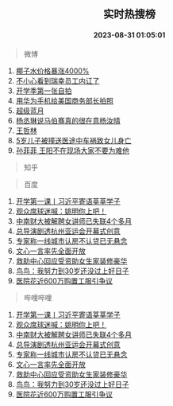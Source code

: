 <div align="center"><h2>实时热搜榜</h2><h4>2023-08-31 01:05:01</h4></div>

> 微博  

1. [椰子水价格暴涨4000%](https://s.weibo.com/weibo?q=%23%E6%A4%B0%E5%AD%90%E6%B0%B4%E4%BB%B7%E6%A0%BC%E6%9A%B4%E6%B6%A84000%25%23&t=31&band_rank=1&Refer=top)<br />
2. [不小心看到瑞幸员工内讧了](https://s.weibo.com/weibo?q=%E4%B8%8D%E5%B0%8F%E5%BF%83%E7%9C%8B%E5%88%B0%E7%91%9E%E5%B9%B8%E5%91%98%E5%B7%A5%E5%86%85%E8%AE%A7%E4%BA%86&t=31&band_rank=2&Refer=top)<br />
3. [开学季第一张自拍](https://s.weibo.com/weibo?q=%23%E5%BC%80%E5%AD%A6%E5%AD%A3%E7%AC%AC%E4%B8%80%E5%BC%A0%E8%87%AA%E6%8B%8D%23&t=31&band_rank=3&Refer=top)<br />
4. [用华为手机给美国商务部长拍照](https://s.weibo.com/weibo?q=%23%E7%94%A8%E5%8D%8E%E4%B8%BA%E6%89%8B%E6%9C%BA%E7%BB%99%E7%BE%8E%E5%9B%BD%E5%95%86%E5%8A%A1%E9%83%A8%E9%95%BF%E6%8B%8D%E7%85%A7%23&t=31&band_rank=4&Refer=top)<br />
5. [超级蓝月](https://s.weibo.com/weibo?q=%23%E8%B6%85%E7%BA%A7%E8%93%9D%E6%9C%88%23&t=31&band_rank=5&Refer=top)<br />
6. [杨丞琳说马伯骞真的很在意杨汝晴](https://s.weibo.com/weibo?q=%23%E6%9D%A8%E4%B8%9E%E7%90%B3%E8%AF%B4%E9%A9%AC%E4%BC%AF%E9%AA%9E%E7%9C%9F%E7%9A%84%E5%BE%88%E5%9C%A8%E6%84%8F%E6%9D%A8%E6%B1%9D%E6%99%B4%23&t=31&band_rank=6&Refer=top)<br />
7. [王哲林](https://s.weibo.com/weibo?q=%E7%8E%8B%E5%93%B2%E6%9E%97&t=31&band_rank=7&Refer=top)<br />
8. [5岁儿子被撞送医途中车祸致女儿身亡](https://s.weibo.com/weibo?q=%235%E5%B2%81%E5%84%BF%E5%AD%90%E8%A2%AB%E6%92%9E%E9%80%81%E5%8C%BB%E9%80%94%E4%B8%AD%E8%BD%A6%E7%A5%B8%E8%87%B4%E5%A5%B3%E5%84%BF%E8%BA%AB%E4%BA%A1%23&t=31&band_rank=8&Refer=top)<br />
9. [孙菲菲 王阳不在现场大家不要为难他](https://s.weibo.com/weibo?q=%E5%AD%99%E8%8F%B2%E8%8F%B2%20%E7%8E%8B%E9%98%B3%E4%B8%8D%E5%9C%A8%E7%8E%B0%E5%9C%BA%E5%A4%A7%E5%AE%B6%E4%B8%8D%E8%A6%81%E4%B8%BA%E9%9A%BE%E4%BB%96&t=31&band_rank=9&Refer=top)<br />

> 知乎  


> 百度  

1. [开学第一课丨习近平寄语莘莘学子](https://www.baidu.com/s?wd=%E5%BC%80%E5%AD%A6%E7%AC%AC%E4%B8%80%E8%AF%BE%E4%B8%A8%E4%B9%A0%E8%BF%91%E5%B9%B3%E5%AF%84%E8%AF%AD%E8%8E%98%E8%8E%98%E5%AD%A6%E5%AD%90&sa=fyb_news&rsv_dl=fyb_news)<br />
2. [观众席球迷喊：姚明你上吧！](https://www.baidu.com/s?wd=%E8%A7%82%E4%BC%97%E5%B8%AD%E7%90%83%E8%BF%B7%E5%96%8A%EF%BC%9A%E5%A7%9A%E6%98%8E%E4%BD%A0%E4%B8%8A%E5%90%A7%EF%BC%81&sa=fyb_news&rsv_dl=fyb_news)<br />
3. [中南财大被解聘女讲师已失联4个多月](https://www.baidu.com/s?wd=%E4%B8%AD%E5%8D%97%E8%B4%A2%E5%A4%A7%E8%A2%AB%E8%A7%A3%E8%81%98%E5%A5%B3%E8%AE%B2%E5%B8%88%E5%B7%B2%E5%A4%B1%E8%81%944%E4%B8%AA%E5%A4%9A%E6%9C%88&sa=fyb_news&rsv_dl=fyb_news)<br />
4. [总导演剧透杭州亚运会开幕式创意](https://www.baidu.com/s?wd=%E6%80%BB%E5%AF%BC%E6%BC%94%E5%89%A7%E9%80%8F%E6%9D%AD%E5%B7%9E%E4%BA%9A%E8%BF%90%E4%BC%9A%E5%BC%80%E5%B9%95%E5%BC%8F%E5%88%9B%E6%84%8F&sa=fyb_news&rsv_dl=fyb_news)<br />
5. [专家称一线城市认房不认贷已无悬念](https://www.baidu.com/s?wd=%E4%B8%93%E5%AE%B6%E7%A7%B0%E4%B8%80%E7%BA%BF%E5%9F%8E%E5%B8%82%E8%AE%A4%E6%88%BF%E4%B8%8D%E8%AE%A4%E8%B4%B7%E5%B7%B2%E6%97%A0%E6%82%AC%E5%BF%B5&sa=fyb_news&rsv_dl=fyb_news)<br />
6. [文心一言率先全面开放](https://www.baidu.com/s?wd=%E6%96%87%E5%BF%83%E4%B8%80%E8%A8%80&sa=fyb_news&rsv_dl=fyb_news)<br />
7. [救助中心回应受资助女生家装修豪华](https://www.baidu.com/s?wd=%E6%95%91%E5%8A%A9%E4%B8%AD%E5%BF%83%E5%9B%9E%E5%BA%94%E5%8F%97%E8%B5%84%E5%8A%A9%E5%A5%B3%E7%94%9F%E5%AE%B6%E8%A3%85%E4%BF%AE%E8%B1%AA%E5%8D%8E&sa=fyb_news&rsv_dl=fyb_news)<br />
8. [鸟鸟：我努力到30岁还没过上好日子](https://www.baidu.com/s?wd=%E9%B8%9F%E9%B8%9F%EF%BC%9A%E6%88%91%E5%8A%AA%E5%8A%9B%E5%88%B030%E5%B2%81%E8%BF%98%E6%B2%A1%E8%BF%87%E4%B8%8A%E5%A5%BD%E6%97%A5%E5%AD%90&sa=fyb_news&rsv_dl=fyb_news)<br />
9. [医院花近600万购置工服引争议](https://www.baidu.com/s?wd=%E5%8C%BB%E9%99%A2%E8%8A%B1%E8%BF%91600%E4%B8%87%E8%B4%AD%E7%BD%AE%E5%B7%A5%E6%9C%8D%E5%BC%95%E4%BA%89%E8%AE%AE&sa=fyb_news&rsv_dl=fyb_news)<br />

> 哔哩哔哩  

1. [开学第一课丨习近平寄语莘莘学子](https://www.baidu.com/s?wd=%E5%BC%80%E5%AD%A6%E7%AC%AC%E4%B8%80%E8%AF%BE%E4%B8%A8%E4%B9%A0%E8%BF%91%E5%B9%B3%E5%AF%84%E8%AF%AD%E8%8E%98%E8%8E%98%E5%AD%A6%E5%AD%90&sa=fyb_news&rsv_dl=fyb_news)<br />
2. [观众席球迷喊：姚明你上吧！](https://www.baidu.com/s?wd=%E8%A7%82%E4%BC%97%E5%B8%AD%E7%90%83%E8%BF%B7%E5%96%8A%EF%BC%9A%E5%A7%9A%E6%98%8E%E4%BD%A0%E4%B8%8A%E5%90%A7%EF%BC%81&sa=fyb_news&rsv_dl=fyb_news)<br />
3. [中南财大被解聘女讲师已失联4个多月](https://www.baidu.com/s?wd=%E4%B8%AD%E5%8D%97%E8%B4%A2%E5%A4%A7%E8%A2%AB%E8%A7%A3%E8%81%98%E5%A5%B3%E8%AE%B2%E5%B8%88%E5%B7%B2%E5%A4%B1%E8%81%944%E4%B8%AA%E5%A4%9A%E6%9C%88&sa=fyb_news&rsv_dl=fyb_news)<br />
4. [总导演剧透杭州亚运会开幕式创意](https://www.baidu.com/s?wd=%E6%80%BB%E5%AF%BC%E6%BC%94%E5%89%A7%E9%80%8F%E6%9D%AD%E5%B7%9E%E4%BA%9A%E8%BF%90%E4%BC%9A%E5%BC%80%E5%B9%95%E5%BC%8F%E5%88%9B%E6%84%8F&sa=fyb_news&rsv_dl=fyb_news)<br />
5. [专家称一线城市认房不认贷已无悬念](https://www.baidu.com/s?wd=%E4%B8%93%E5%AE%B6%E7%A7%B0%E4%B8%80%E7%BA%BF%E5%9F%8E%E5%B8%82%E8%AE%A4%E6%88%BF%E4%B8%8D%E8%AE%A4%E8%B4%B7%E5%B7%B2%E6%97%A0%E6%82%AC%E5%BF%B5&sa=fyb_news&rsv_dl=fyb_news)<br />
6. [文心一言率先全面开放](https://www.baidu.com/s?wd=%E6%96%87%E5%BF%83%E4%B8%80%E8%A8%80&sa=fyb_news&rsv_dl=fyb_news)<br />
7. [救助中心回应受资助女生家装修豪华](https://www.baidu.com/s?wd=%E6%95%91%E5%8A%A9%E4%B8%AD%E5%BF%83%E5%9B%9E%E5%BA%94%E5%8F%97%E8%B5%84%E5%8A%A9%E5%A5%B3%E7%94%9F%E5%AE%B6%E8%A3%85%E4%BF%AE%E8%B1%AA%E5%8D%8E&sa=fyb_news&rsv_dl=fyb_news)<br />
8. [鸟鸟：我努力到30岁还没过上好日子](https://www.baidu.com/s?wd=%E9%B8%9F%E9%B8%9F%EF%BC%9A%E6%88%91%E5%8A%AA%E5%8A%9B%E5%88%B030%E5%B2%81%E8%BF%98%E6%B2%A1%E8%BF%87%E4%B8%8A%E5%A5%BD%E6%97%A5%E5%AD%90&sa=fyb_news&rsv_dl=fyb_news)<br />
9. [医院花近600万购置工服引争议](https://www.baidu.com/s?wd=%E5%8C%BB%E9%99%A2%E8%8A%B1%E8%BF%91600%E4%B8%87%E8%B4%AD%E7%BD%AE%E5%B7%A5%E6%9C%8D%E5%BC%95%E4%BA%89%E8%AE%AE&sa=fyb_news&rsv_dl=fyb_news)<br />

